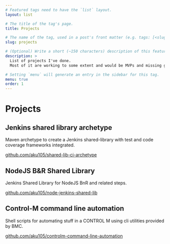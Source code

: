 ```yaml
---
# Featured tags need to have the `list` layout.
layout: list

# The title of the tag's page.
title: Projects

# The name of the tag, used in a post's front matter (e.g. tags: [<slug>]).
slug: projects

# (Optional) Write a short (~150 characters) description of this featured tag.
description: >
  List of projects I've done.
  Most of it are working to some extent and would be MVPs and missing granular functionalities.

# Setting `menu` will generate an entry in the sidebar for this tag.
menu: true
order: 1
---
```

# Projects

## Jenkins shared library archetype

Maven archetype to create a Jenkins shared-library with test and code coverage frameworks integrated.

[github.com/aku105/shared-lib-ci-archetype](https://aku105.github.io/shared-lib-ci-archetype)

## NodeJS B&R Shared Library

Jenkins Shared Library for NodeJS BnR and related steps.

[github.com/aku105/node-jenkins-shared-lib](https://github.com/aku105/node-jenkins-shared-lib)

## Control-M command line automation

Shell scripts for automating stuff in a CONTROL M using cli utilities provided by BMC.

[github.com/aku105/controlm-command-line-automation](https://github.com/aku105/controlm-command-line-automation)